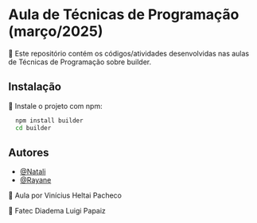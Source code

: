 # Aula de Técnicas de Programação (março/2025)

🔎 Este repositório contém os códigos/atividades desenvolvidas nas aulas de Técnicas de Programação sobre builder.

## Instalação

📌 Instale o projeto com npm:

```bash
  npm install builder
  cd builder
```
    
## Autores

- [@Natali](https://github.com/nouveauromance)
- [@Rayane](https://github.com/RayaneBarrosM)

🔗 Aula por Vinícius Heltai Pacheco

📍 Fatec Diadema Luigi Papaiz 
